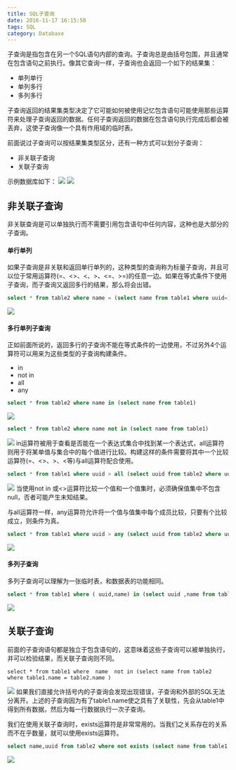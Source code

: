 ```yaml
---
title: SQL子查询
date: 2016-11-17 16:15:50
tags: SQL
category: Database
---
```

子查询是指包含在另一个SQL语句内部的查询。子查询总是由括号包围，并且通常在包含语句之前执行。像其它查询一样，子查询也会返回一个如下的结果集：
- 单列单行
- 单列多行
- 多列多行

子查询返回的结果集类型决定了它可能如何被使用记忆包含语句可能使用那些运算符来处理子查询返回的数据。任何子查询返回的数据在包含语句执行完成后都会被丢弃，这使子查询像一个具有作用域的临时表。
<!--more-->

前面说过子查询可以按结果集类型区分，还有一种方式可以划分子查询：
- 非关联子查询
- 关联子查询

示例数据库如下：
![](/images/37.png)
![](/images/38.png)

## 非关联子查询
非关联查询是可以单独执行而不需要引用包含语句中任何内容，这种也是大部分的子查询。
#### 单行单列
如果子查询是非关联和返回单行单列的，这种类型的查询称为标量子查询，并且可以位于常用运算符(=、<>、<、>、<=、>=)的任意一边。如果在等式条件下使用子查询，而子查询又返回多行的结果，那么将会出错。
```sql
select * from table2 where name = (select name from table1 where uuid=1)
```
![](/images/39.png)

#### 多行单列子查询
正如前面所说的，返回多行的子查询不能在等式条件的一边使用，不过另外4个运算符可以用来为这些类型的子查询构建条件。
- in
- not in
- all
- any

```sql
select * from table2 where name in (select name from table1)
```
![](/images/40.png)
```sql
select * from table2 where name not in (select name from table1)
```
![](/images/41.png)
in运算符被用于查看是否能在一个表达式集合中找到某一个表达式，all运算符则用于将某单值与集合中的每个值进行比较。构建这样的条件需要将其中一个比较运算符(=、<>、>、<等)与all运算符配合使用。
```sql
select * from table1 where uuid > all (select uuid from table2 where uuid<3)
```
![](/images/42.png)
当使用not in 或<>运算符比较一个值和一个值集时，必须确保值集中不包含null，否者可能产生未知结果。

与all运算符一样，any运算符允许将一个值与值集中每个成员比较，只要有个比较成立，则条件为真。
```sql
select * from table1 where uuid > any (select uuid from table2 where uuid<3)
```
![](/images/43.png)

#### 多列子查询
 多列子查询可以理解为一张临时表，和数据表的功能相同。
 ```sql
 select * from table1 where ( uuid,name) in (select uuid ,name from table2 )
 ```
![](/images/44.png)

## 关联子查询
前面的子查询语句都是独立于包含语句的，这意味着这些子查询可以被单独执行，并可以检验结果，而关联子查询则不同。
```
select * from table1 where  name  not in (select name from table2 where table1.name = table2.name )
```
![](/images/45.png)
如果我们直接允许括号内的子查询会发现出现错误，子查询和外部的SQL无法分离开。上述的子查询因为有了table1.name使之具有了关联性，先会从table1中得到所有数据，然后为每一行数据执行一次子查询。
 
我们在使用关联子查询时，exists运算符是非常常用的。当我们之关系存在的关系而不在乎数量，就可以使用exists运算符。
```sql
select name,uuid from table2 where not exists (select name from table1 where table1.name = table2.name )
```
![](/images/46.png)

